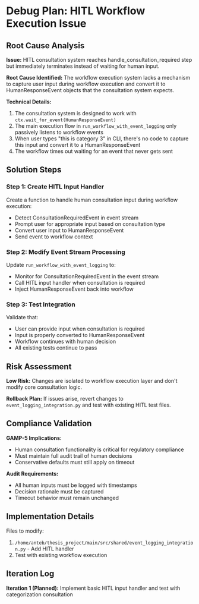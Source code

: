 # Debug Plan: HITL Workflow Execution Issue

## Root Cause Analysis

**Issue:** HITL consultation system reaches handle_consultation_required step but immediately terminates instead of waiting for human input.

**Root Cause Identified:** The workflow execution system lacks a mechanism to capture user input during workflow execution and convert it to HumanResponseEvent objects that the consultation system expects.

**Technical Details:**
1. The consultation system is designed to work with `ctx.wait_for_event(HumanResponseEvent)`
2. The main execution flow in `run_workflow_with_event_logging` only passively listens to workflow events
3. When user types "this is category 3" in CLI, there's no code to capture this input and convert it to a HumanResponseEvent
4. The workflow times out waiting for an event that never gets sent

## Solution Steps

### Step 1: Create HITL Input Handler
Create a function to handle human consultation input during workflow execution:
- Detect ConsultationRequiredEvent in event stream
- Prompt user for appropriate input based on consultation type  
- Convert user input to HumanResponseEvent
- Send event to workflow context

### Step 2: Modify Event Stream Processing
Update `run_workflow_with_event_logging` to:
- Monitor for ConsultationRequiredEvent in the event stream
- Call HITL input handler when consultation is required
- Inject HumanResponseEvent back into workflow

### Step 3: Test Integration
Validate that:
- User can provide input when consultation is required
- Input is properly converted to HumanResponseEvent
- Workflow continues with human decision
- All existing tests continue to pass

## Risk Assessment

**Low Risk:** Changes are isolated to workflow execution layer and don't modify core consultation logic.

**Rollback Plan:** If issues arise, revert changes to `event_logging_integration.py` and test with existing HITL test files.

## Compliance Validation

**GAMP-5 Implications:** 
- Human consultation functionality is critical for regulatory compliance
- Must maintain full audit trail of human decisions
- Conservative defaults must still apply on timeout

**Audit Requirements:**
- All human inputs must be logged with timestamps
- Decision rationale must be captured
- Timeout behavior must remain unchanged

## Implementation Details

Files to modify:
1. `/home/anteb/thesis_project/main/src/shared/event_logging_integration.py` - Add HITL handler
2. Test with existing workflow execution

## Iteration Log

**Iteration 1 (Planned):** Implement basic HITL input handler and test with categorization consultation